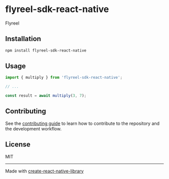 # flyreel-sdk-react-native

Flyreel

## Installation

```sh
npm install flyreel-sdk-react-native
```

## Usage

```js
import { multiply } from 'flyreel-sdk-react-native';

// ...

const result = await multiply(3, 7);
```

## Contributing

See the [contributing guide](CONTRIBUTING.md) to learn how to contribute to the repository and the development workflow.

## License

MIT

---

Made with [create-react-native-library](https://github.com/callstack/react-native-builder-bob)
